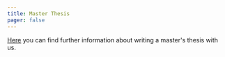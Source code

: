 ```yaml
---
title: Master Thesis
pager: false
---
```


[Here](/Handout_Betreuung_Master.pdf) you can find further information about writing a master's thesis with us.